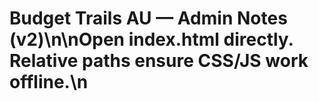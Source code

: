 # Budget Trails AU — Admin Notes (v2)\n\nOpen index.html directly. Relative paths ensure CSS/JS work offline.\n